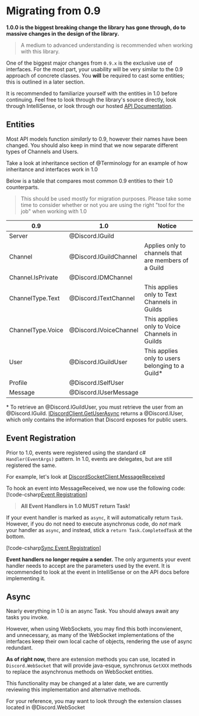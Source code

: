 # Migrating from 0.9

**1.0.0 is the biggest breaking change the library has gone through, do to massive
changes in the design of the library.**

>A medium to advanced understanding is recommended when working with this library.

One of the biggest major changes from `0.9.x` is the exclusive use of interfaces.
For the most part, your usability will be very similar to the 0.9 approach of concrete
classes. You **will** be required to cast some entities; this is outlined in a later
section.

It is recommended to familiarize yourself with the entities in 1.0 before continuing. 
Feel free to look through the library's source directly, look through IntelliSense, or 
look through our hosted [API Documentation](xref:Discord).

## Entities 

Most API models function _similarly_ to 0.9, however their names have been changed. 
You should also keep in mind that we now separate different types of Channels and Users.

Take a look at inheritance section of @Terminology for an example of how inheritance and interfaces
work in 1.0

Below is a table that compares most common 0.9 entities to their 1.0 counterparts.

>This should be used mostly for migration purposes. Please take some time to consider whether
>or not you are using the right "tool for the job" when working with 1.0

| 0.9 | 1.0 | Notice |
| --- | --- | ------ |
| Server | @Discord.IGuild |
| Channel | @Discord.IGuildChannel | Applies only to channels that are members of a Guild |
| Channel.IsPrivate | @Discord.IDMChannel
| ChannelType.Text | @Discord.ITextChannel | This applies only to Text Channels in Guilds
| ChannelType.Voice | @Discord.IVoiceChannel | This applies only to Voice Channels in Guilds
| User | @Discord.IGuildUser | This applies only to users belonging to a Guild*
| Profile | @Discord.ISelfUser
| Message | @Discord.IUserMessage

\* To retrieve an @Discord.IGuildUser, you must retrieve the user from an @Discord.IGuild.
[IDiscordClient.GetUserAsync](xref:Discord.IDiscordClient#Discord_IDiscordClient_GetUserAsync_System_UInt64_) 
returns a @Discord.IUser, which only contains the information that Discord exposes for public users.

## Event Registration

Prior to 1.0, events were registered using the standard c# `Handler(EventArgs)` pattern. In 1.0,
events are delegates, but are still registered the same.

For example, let's look at [DiscordSocketClient.MessageReceived](xref:Discord.WebSocket.DiscordSocketClient#Discord_WebSocket_DiscordSocketClient_MessageReceived)

To hook an event into MessageReceived, we now use the following code:  
[!code-csharp[Event Registration](guides/samples/migrating/event.cs)]

> **All Event Handlers in 1.0 MUST return Task!**

If your event handler is marked as `async`, it will automatically return `Task`. However,
if you do not need to execute asynchronus code, do _not_ mark your handler as `async`, and instead,
stick a `return Task.CompletedTask` at the bottom.

[!code-csharp[Sync Event Registration](guides/samples/migrating/sync_event.cs)]

**Event handlers no longer require a sender.** The only arguments your event handler needs to accept
are the parameters used by the event. It is recommended to look at the event in IntelliSense or on the
API docs before implementing it.

## Async

Nearly everything in 1.0 is an async Task. You should always await any tasks you invoke.

However, when using WebSockets, you may find this both inconvienent, and unnecessary, as many of the
WebSocket implementations of the interfaces keep their own local cache of objects, rendering the use
of async redundant. 

**As of right now,** there are extension methods you can use, located in `Discord.WebSocket` that will
provide java-esque, synchronus `GetXXX` methods to replace the asynchronus methods on WebSocket entities.

This functionality may be changed at a later date, we are currently reviewing this implementation and
alternative methods.

For your reference, you may want to look through the extension classes located in @Discord.WebSocket